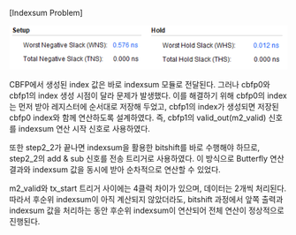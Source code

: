 [Indexsum Problem]

<img src="/History/img/img80.png" width=1000>

CBFP에서 생성된 index 값은 바로 indexsum 모듈로 전달된다. 그러나 cbfp0와 cbfp1의 index 생성 시점이 달라 문제가 발생했다. 이를 해결하기 위해 cbfp0의 index는 먼저 받아 레지스터에 순서대로 저장해 두었고, cbfp1의 index가 생성되면 저장된 cbfp0 index와 함께 연산하도록 설계하였다. 즉, cbfp1의 valid_out(m2_valid) 신호를 indexsum 연산 시작 신호로 사용하였다. <br>

또한 step2_2가 끝나면 indexsum을 활용한 bitshift를 바로 수행해야 하므로, step2_2의 add & sub 신호를 전송 트리거로 사용하였다. 이 방식으로 Butterfly 연산 결과와 indexsum 값을 동시에 받아 순차적으로 연산할 수 있었다. <br>

m2_valid와 tx_start 트리거 사이에는 4클럭 차이가 있으며, 데이터는 2개씩 처리된다. 따라서 후순위 indexsum이 아직 계산되지 않았더라도, bitshift 과정에서 앞쪽 출력과 indexsum 값을 처리하는 동안 후순위 indexsum이 연산되어 전체 연산이 정상적으로 진행된다. <br>